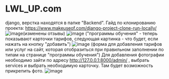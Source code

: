 # LWL_UP.com
django, верстка находятся в папке "Backend".
Гайд по клонированию проекта: https://www.makeuseof.com/django-project-clone-run-locally/
![image](https://github.com/DmitriyGolubnichiy/LWL_UP.com/assets/144127683/1f7cec99-a3dd-45a1-811a-33dcab7f3a14)(изменены отзывы)
![image](https://github.com/DmitriyGolubnichiy/LWL_UP.com/assets/144127683/0fb4c56b-feb0-4f34-9660-5d8124f71fcd) ("программы обучения" - теперь показывают карточки тарифов, следующая картинка - что будет, если нажать на кнопку "добавить")
![image](https://github.com/DmitriyGolubnichiy/LWL_UP.com/assets/144127683/e7c6e18d-c1d0-457a-8ec3-f59836718b05) (форма для добавления тарифов или услуг на сайт, которая отобразиться при правильном заполнении по типам на странице "программы обучения")
Для добавления фотографии необходимо зайти по адресу http://127.0.0.1:8000/admin/ , выбрать services и выбрать необходимую карточку. Там будет возможность прикрепить фото. 
![image](https://github.com/DmitriyGolubnichiy/LWL_UP.com/assets/144127683/03682bcc-37c2-4334-afff-e6f95adca488)


